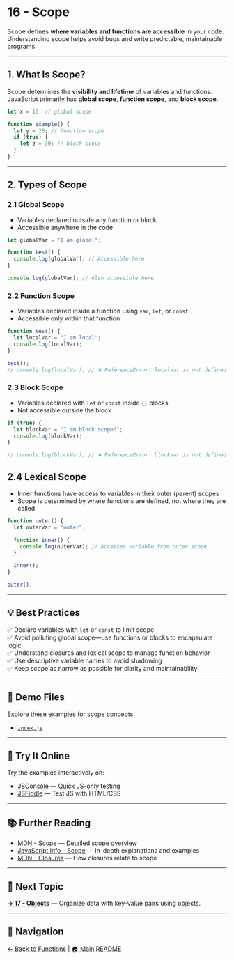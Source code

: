 # 16 - Scope

Scope defines **where variables and functions are accessible** in your code.  
Understanding scope helps avoid bugs and write predictable, maintainable programs.

---

## 1. What Is Scope?

Scope determines the **visibility and lifetime** of variables and functions.  
JavaScript primarily has **global scope**, **function scope**, and **block scope**.

```js
let x = 10; // global scope

function example() {
  let y = 20; // function scope
  if (true) {
    let z = 30; // block scope
  }
}
```

---

## 2. Types of Scope

### 2.1 Global Scope

- Variables declared outside any function or block
- Accessible anywhere in the code

```js
let globalVar = "I am global";

function test() {
  console.log(globalVar); // Accessible here
}

console.log(globalVar); // Also accessible here
```

### 2.2 Function Scope

- Variables declared inside a function using `var`, `let`, or `const`
- Accessible only within that function

```js
function test() {
  let localVar = "I am local";
  console.log(localVar);
}

test();
// console.log(localVar); // ❌ ReferenceError: localVar is not defined
```

### 2.3 Block Scope

- Variables declared with `let` or `const` inside `{}` blocks
- Not accessible outside the block

```js
if (true) {
  let blockVar = "I am block scoped";
  console.log(blockVar);
}

// console.log(blockVar); // ❌ ReferenceError: blockVar is not defined
```

## 2.4 Lexical Scope

- Inner functions have access to variables in their outer (parent) scopes
- Scope is determined by where functions are defined, not where they are called

```js
function outer() {
  let outerVar = "outer";

  function inner() {
    console.log(outerVar); // Accesses variable from outer scope
  }

  inner();
}

outer();
```

---

## 💡 Best Practices

✅ Declare variables with `let` or `const` to limit scope  
✅ Avoid polluting global scope—use functions or blocks to encapsulate logic  
✅ Understand closures and lexical scope to manage function behavior  
✅ Use descriptive variable names to avoid shadowing  
✅ Keep scope as narrow as possible for clarity and maintainability

---

## 📂 Demo Files

Explore these examples for scope concepts:

- [`index.js`](index.js)

---

## 🧪 Try It Online

Try the examples interactively on:

- [JSConsole](https://jsconsole.com) — Quick JS-only testing  
- [JSFiddle](https://jsfiddle.net) — Test JS with HTML/CSS

---

## 📚 Further Reading

- [MDN - Scope](https://developer.mozilla.org/en-US/docs/Glossary/Scope) — Detailed scope overview  
- [JavaScript.info - Scope](https://javascript.info/closure#lexical-environment) — In-depth explanations and examples  
- [MDN - Closures](https://developer.mozilla.org/en-US/docs/Web/JavaScript/Closures) — How closures relate to scope

---

## 🔗 Next Topic

**[→ 17 - Objects](../17-objects/README.md)** — Organize data with key-value pairs using objects.

---

## 🧭 Navigation

[← Back to Functions](../15-functions/README.md) | [🏠 Main README](../../README.md)

